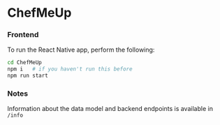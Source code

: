 # ChefMeUp

### Frontend

To run the React Native app, perform the following:

```bash
cd ChefMeUp
npm i   # if you haven't run this before
npm run start
```

### Notes

Information about the data model and backend endpoints is available in `/info`